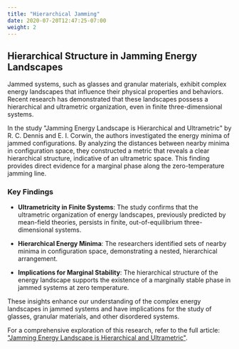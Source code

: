 ```yaml
---
title: "Hierarchical Jamming"
date: 2020-07-20T12:47:25-07:00
weight: 2
---
```


## Hierarchical Structure in Jamming Energy Landscapes

Jammed systems, such as glasses and granular materials, exhibit complex energy landscapes that influence their physical properties and behaviors. Recent research has demonstrated that these landscapes possess a hierarchical and ultrametric organization, even in finite three-dimensional systems.

In the study "Jamming Energy Landscape is Hierarchical and Ultrametric" by R. C. Dennis and E. I. Corwin, the authors investigated the energy minima of jammed configurations. By analyzing the distances between nearby minima in configuration space, they constructed a metric that reveals a clear hierarchical structure, indicative of an ultrametric space. This finding provides direct evidence for a marginal phase along the zero-temperature jamming line.

### Key Findings

- **Ultrametricity in Finite Systems**: The study confirms that the ultrametric organization of energy landscapes, previously predicted by mean-field theories, persists in finite, out-of-equilibrium three-dimensional systems.

- **Hierarchical Energy Minima**: The researchers identified sets of nearby minima in configuration space, demonstrating a nested, hierarchical arrangement.

- **Implications for Marginal Stability**: The hierarchical structure of the energy landscape supports the existence of a marginally stable phase in jammed systems at zero temperature.

These insights enhance our understanding of the complex energy landscapes in jammed systems and have implications for the study of glasses, granular materials, and other disordered systems.

For a comprehensive exploration of this research, refer to the full article: ["Jamming Energy Landscape is Hierarchical and Ultrametric"](https://journals.aps.org/prl/abstract/10.1103/PhysRevLett.124.078002).
